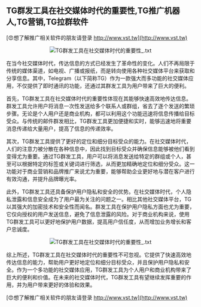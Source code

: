 ## **TG群发工具在社交媒体时代的重要性,TG推广机器人,TG营销,TG拉群软件**

[😍想了解推广相关软件的朋友请登录 http://www.vst.tw](http://www.vst.tw)

 <center><img src="https://vst.tw/MP4/tuiguang/png/0.png" alt="TG群发工具在社交媒体时代的重要性_.txt"></center>

在当今社交媒体时代，传达信息的方式已经发生了革命性的变化。人们不再局限于传统的媒体渠道，如电视、广播或报纸，而是转向使用各种社交媒体平台来获取和分享信息。其中，Telegram（以下简称TG）作为一款强大而多功能的社交媒体应用，不仅提供了即时通讯的功能，还通过其群发工具为用户带来了巨大的便利。

首先，TG群发工具在社交媒体时代的重要性体现在其能够快速高效地传达信息。群发工具允许用户将消息一次性发送给多个联系人或群组，省去了逐个发送的繁琐步骤。无论是个人用户还是商业机构，都可以利用这个功能迅速将信息传播给目标受众。与传统的邮件群发相比，TG群发工具更加便捷和实时，能够迅速地将重要消息传递给大量用户，提高了信息的传递效率。

其次，TG群发工具提供了更好的定位和细分目标受众的能力。在社交媒体时代，人们的注意力被分散在各种信息中，因此找到目标受众并确保信息能够被他们看到变得尤为重要。通过TG群发工具，用户可以将消息发送给特定的群组或个人，甚至可以根据特定的标签或关键词进行筛选，从而更加精确地定位和细分受众。这一功能对于商业营销和品牌推广来说尤为重要，能够帮助企业更好地与潜在客户进行有效沟通，并提升品牌曝光率。

此外，TG群发工具还具备保护用户隐私和安全的优势。在社交媒体时代，个人隐私泄露和信息安全成为了用户最为关注的问题之一。相比其他社交媒体平台，TG以其强大的加密技术和安全性而闻名。群发工具在保护用户隐私方面也尤为重要，它仅向授权的用户发送信息，避免了信息泄露的风险。对于商业机构来说，使用TG群发工具可以更好地保护用户数据，提高用户信任度，从而增加业务增长和客户忠诚度。

 <center><img src="https://vst.tw/MP4/tuiguang/png/6.png" alt="TG群发工具在社交媒体时代的重要性_.txt"></center>

综上所述，TG群发工具在社交媒体时代的重要性不可忽视。它提供了快速高效地传达信息的能力，帮助用户更好地定位和细分目标受众，并且保护用户隐私和安全。作为一个多功能的社交媒体应用，TG群发工具为个人用户和商业机构带来了巨大的便利和价值。在未来的社交媒体时代，TG群发工具有望继续发挥重要的作用，并为用户带来更好的体验和效果。

[😍想了解推广相关软件的朋友请登录 http://www.vst.tw](http://www.vst.tw)



